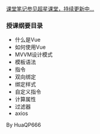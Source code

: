[课堂笔记参见超星课堂，持续更新中...](https://mooc1-1.chaoxing.com/course/211011365.html)

### 授课纲要目录
- 什么是Vue
- 如何使用Vue
- MVVM设计模式
- 模板语法
- 指令
- 双向绑定
- 绑定样式
- 自定义指令
- 计算属性
- 过滤器
- axios

By HuaQP666
